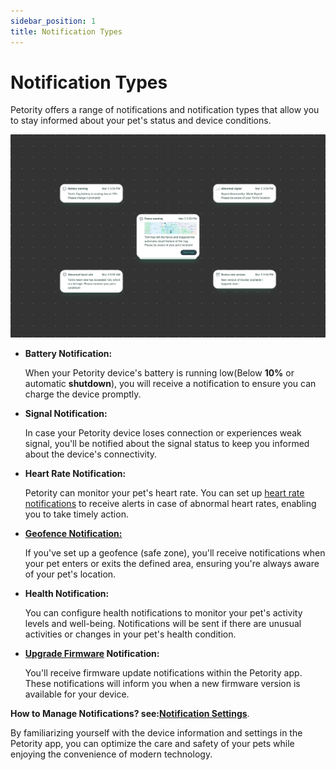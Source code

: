```yaml
---
sidebar_position: 1
title: Notification Types
---
```


# Notification Types
Petority offers a range of notifications and notification types that allow you to stay informed about your pet's status and device conditions.

![alert](/img/notification/Notification(1).jpg)

+ **Battery Notification:**

    When your Petority device's battery is running low(Below **10%** or automatic **shutdown**), you will receive a notification to ensure you can charge the device promptly.
+ **Signal Notification:**

    In case your Petority device loses connection or experiences weak signal, you'll be notified about the signal status to keep you informed about the device's connectivity.
+ **Heart Rate Notification:**

    Petority can monitor your pet's heart rate. You can set up [heart rate notifications](/docs/petority/notification/enable-nitif) to receive alerts in case of abnormal heart rates, enabling you to take timely action.
+ **[Geofence Notification:](/docs/petority/notification/fence-event)**

    If you've set up a geofence (safe zone), you'll receive notifications when your pet enters or exits the defined area, ensuring you're always aware of your pet's location.
+ **Health Notification:**

    You can configure health notifications to monitor your pet's activity levels and well-being. Notifications will be sent if there are unusual activities or changes in your pet's health condition.

+ **[Upgrade Firmware](/docs/petority/devices/upgrade-firmware) Notification:**

	You'll receive firmware update notifications within the Petority app. These notifications will inform you when a new firmware version is available for your device.

**How to Manage Notifications? see:[Notification Settings](/docs/petority/general-setting/notification)**.

By familiarizing yourself with the device information and settings in the Petority app, you can optimize the care and safety of your pets while enjoying the convenience of modern technology.